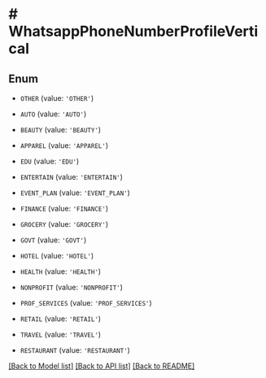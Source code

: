 # # WhatsappPhoneNumberProfileVertical

## Enum


* `OTHER` (value: `'OTHER'`)

* `AUTO` (value: `'AUTO'`)

* `BEAUTY` (value: `'BEAUTY'`)

* `APPAREL` (value: `'APPAREL'`)

* `EDU` (value: `'EDU'`)

* `ENTERTAIN` (value: `'ENTERTAIN'`)

* `EVENT_PLAN` (value: `'EVENT_PLAN'`)

* `FINANCE` (value: `'FINANCE'`)

* `GROCERY` (value: `'GROCERY'`)

* `GOVT` (value: `'GOVT'`)

* `HOTEL` (value: `'HOTEL'`)

* `HEALTH` (value: `'HEALTH'`)

* `NONPROFIT` (value: `'NONPROFIT'`)

* `PROF_SERVICES` (value: `'PROF_SERVICES'`)

* `RETAIL` (value: `'RETAIL'`)

* `TRAVEL` (value: `'TRAVEL'`)

* `RESTAURANT` (value: `'RESTAURANT'`)


[[Back to Model list]](../../README.md#models) [[Back to API list]](../../README.md#endpoints) [[Back to README]](../../README.md)
